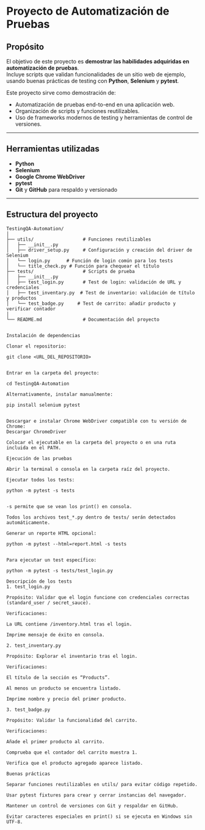# Proyecto de Automatización de Pruebas

## Propósito

El objetivo de este proyecto es **demostrar las habilidades adquiridas en automatización de pruebas**.  
Incluye scripts que validan funcionalidades de un sitio web de ejemplo, usando buenas prácticas de testing con **Python**, **Selenium** y **pytest**.

Este proyecto sirve como demostración de:

- Automatización de pruebas end-to-end en una aplicación web.
- Organización de scripts y funciones reutilizables.
- Uso de frameworks modernos de testing y herramientas de control de versiones.

---

## Herramientas utilizadas

- **Python**  
- **Selenium**  
- **Google Chrome WebDriver**  
- **pytest**  
- **Git** y **GitHub** para respaldo y versionado  

---

## Estructura del proyecto

```text
TestingQA-Automation/
│
├── utils/                  # Funciones reutilizables
│   ├── __init__.py
│   ├── driver_setup.py     # Configuración y creación del driver de Selenium
│   └── login.py      # Función de login común para los tests
│   └── title_check.py # Función para chequear el título
├── tests/                  # Scripts de prueba
│   ├── __init__.py
│   ├── test_login.py       # Test de login: validación de URL y credenciales
│   ├── test_inventary.py  # Test de inventario: validación de título y productos
│   └── test_badge.py     # Test de carrito: añadir producto y verificar contador
│
└── README.md               # Documentación del proyecto


Instalación de dependencias

Clonar el repositorio:

git clone <URL_DEL_REPOSITORIO>


Entrar en la carpeta del proyecto:

cd TestingQA-Automation

Alternativamente, instalar manualmente:

pip install selenium pytest


Descargar e instalar Chrome WebDriver compatible con tu versión de Chrome:
Descargar ChromeDriver

Colocar el ejecutable en la carpeta del proyecto o en una ruta incluida en el PATH.

Ejecución de las pruebas

Abrir la terminal o consola en la carpeta raíz del proyecto.

Ejecutar todos los tests:

python -m pytest -s tests


-s permite que se vean los print() en consola.

Todos los archivos test_*.py dentro de tests/ serán detectados automáticamente.

Generar un reporte HTML opcional:

python -m pytest --html=report.html -s tests


Para ejecutar un test específico:

python -m pytest -s tests/test_login.py

Descripción de los tests
1. test_login.py

Propósito: Validar que el login funcione con credenciales correctas (standard_user / secret_sauce).

Verificaciones:

La URL contiene /inventory.html tras el login.

Imprime mensaje de éxito en consola.

2. test_inventary.py

Propósito: Explorar el inventario tras el login.

Verificaciones:

El título de la sección es “Products”.

Al menos un producto se encuentra listado.

Imprime nombre y precio del primer producto.

3. test_badge.py

Propósito: Validar la funcionalidad del carrito.

Verificaciones:

Añade el primer producto al carrito.

Comprueba que el contador del carrito muestra 1.

Verifica que el producto agregado aparece listado.

Buenas prácticas

Separar funciones reutilizables en utils/ para evitar código repetido.

Usar pytest fixtures para crear y cerrar instancias del navegador.

Mantener un control de versiones con Git y respaldar en GitHub.

Evitar caracteres especiales en print() si se ejecuta en Windows sin UTF-8.